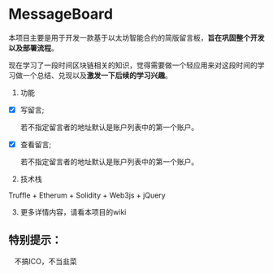 # MessageBoard

本项目主要是用于开发一款基于以太坊智能合约的简版留言板，**旨在巩固整个开发以及部署流程**。

现在学习了一段时间区块链相关的知识，觉得需要做一个轻应用来对这段时间的学习做一个总结、兑现以及**激发一下后续的学习兴趣**。

1. 功能
- [x]  写留言;

      若不指定留言者的地址默认是账户列表中的第一个账户。

- [x]  查看留言;

      若不指定留言者的地址默认是账户列表中的第一个账户。

2. 技术栈

Truffle + Etherum + Solidity + Web3js + jQuery


3. 更多详情内容，请看本项目的wiki


## 特别提示：

    不搞ICO，不当韭菜
